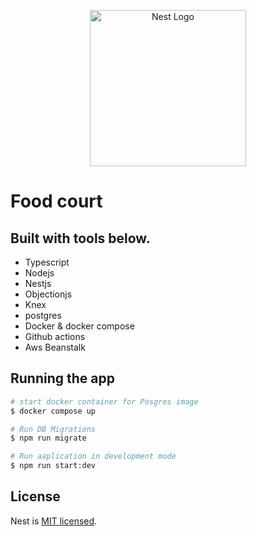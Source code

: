 <p align="center">
  <a href="http://nestjs.com/" target="blank"><img src="https://nestjs.com/img/logo_text.svg" width="250" alt="Nest Logo" /></a>
</p>

# Food court

## Built with tools below.

- Typescript
- Nodejs
- Nestjs
- Objectionjs
- Knex
- postgres
- Docker & docker compose
- Github actions
- Aws Beanstalk

## Running the app

```bash
# start docker container for Posgres image
$ docker compose up

# Run DB Migrations
$ npm run migrate

# Run aaplication in development mode
$ npm run start:dev
```

## License

Nest is [MIT licensed](LICENSE).

